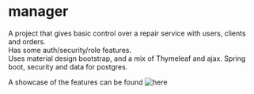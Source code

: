 # manager

A project that gives basic control over a repair service with users, clients and orders.<br>
Has some auth/security/role features.<br>
Uses material design bootstrap, and a mix of Thymeleaf and ajax. Spring boot, security and data for postgres.

A showcase of the features can be found ![here](https://media0.giphy.com/media/L3uuZcpwGTzkrMXBjV/giphy.gif)


